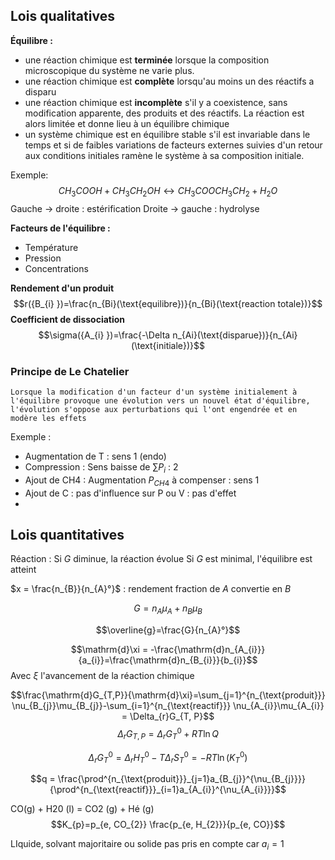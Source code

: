 ## Lois qualitatives
**Équilibre :** 
- une réaction chimique est **terminée** lorsque la composition microscopique du système ne varie plus.
- une réaction chimique est **complète** lorsqu'au moins un des réactifs a disparu
- une réaction chimique est **incomplète** s'il y a coexistence, sans modification apparente, des produits et des réactifs. La réaction est alors limitée et donne lieu à un équilibre chimique
- un système chimique est en équilibre stable s'il est invariable dans le temps et si de faibles variations de facteurs externes suivies d'un retour aux conditions initiales ramène le système à sa composition initiale.

Exemple: $$CH_{3}COOH+CH_{3}CH_{2}OH \leftrightarrow CH_{3}COOCH_{3}CH_{2}+H_{2}O$$
Gauche $\to$ droite : estérification
Droite $\to$ gauche : hydrolyse

**Facteurs de l'équilibre :** 
- Température
- Pression
- Concentrations

**Rendement d'un produit**
$$r({B_{i} })=\frac{n_{Bi}(\text{equilibre})}{n_{Bi}(\text{reaction totale})}$$
**Coefficient de dissociation**
$$\sigma({A_{i} })=\frac{-\Delta n_{Ai}(\text{disparue})}{n_{Ai}(\text{initiale})}$$
### Principe de Le Chatelier

```ad-info
Lorsque la modification d'un facteur d'un système initialement à l'équilibre provoque une évolution vers un nouvel état d'équilibre, l'évolution s'oppose aux perturbations qui l'ont engendrée et en modère les effets
```

Exemple :  
- Augmentation de T : sens 1 (endo)
- Compression : Sens baisse de $\sum P_{i}$ : 2
- Ajout de CH4 : Augmentation  $P_{CH4}$ à compenser : sens 1
- Ajout de C : pas d'influence sur P ou V : pas d'effet
- 

## Lois quantitatives

Réaction : 
Si $G$ diminue, la réaction évolue
Si $G$ est minimal, l'équilibre est atteint

$x = \frac{n_{B}}{n_{A}°}$ : rendement fraction de $A$ convertie en $B$

$$G = n_{A}\mu_{A}+n_{B}\mu_{B}$$

$$\overline{g}=\frac{G}{n_{A}°}$$


$$\mathrm{d}\xi = -\frac{\mathrm{d}n_{A_{i}}}{a_{i}}=\frac{\mathrm{d}n_{B_{i}}}{b_{i}}$$
Avec $\xi$ l'avancement de la réaction chimique

$$\frac{\mathrm{d}G_{T,P}}{\mathrm{d}\xi}=\sum_{j=1}^{n_{\text{produit}}} \nu_{B_{j}}\mu_{B_{j}}-\sum_{i=1}^{n_{\text{reactif}}} \nu_{A_{i}}\mu_{A_{i}} = \Delta_{r}G_{T, P}$$ 
$$\Delta_{r} G_{T, P} = \Delta_{r}G^{0}_{T}+RT\ln Q$$

$$\Delta_{r}G^{0}_{T}=\Delta_{r}H_{T}^{0}-T\Delta_{r}S_{T}^{0}=-RT \ln(K^{0}_{T})$$

$$q = \frac{\prod^{n_{\text{produit}}}_{j=1}a_{B_{j}}^{\nu_{B_{j}}}}{\prod^{n_{\text{reactif}}}_{i=1}a_{A_{i}}^{\nu_{A_{i}}}}$$


CO(g) + H20 (l) = CO2 (g) + Hé (g)
$$K_{p}=p_{e, CO_{2}} \frac{p_{e, H_{2}}}{p_{e, CO}}$$

LIquide, solvant majoritaire ou solide pas pris en compte car $a_{i}=1$
